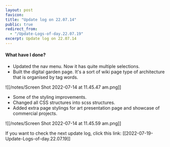 ```yaml
---
layout: post
favicon: 
title: "Update log on 22.07.14"
public: true
redirect_from: 
  - "/Update-Logs-of-day.22.07.19"
excerpt: Update log on 22.07.14
---
```



#### What have I done? 

- Updated the nav menu. Now it has quite multiple selections. 
- Built the digital garden page. It's a sort of wiki page type of architecture that is organised by tag words. 

![[/notes/Screen Shot 2022-07-14 at 11.45.47 am.png]]

- Some of the styling improvements.  
- Changed all CSS structures into scss structures. 
- Added extra page stylings for art presentation page and showcase of commercial projects.

![[/notes/Screen Shot 2022-07-14 at 11.45.59 am.png]]


If you want to check the next update log, click this link: [[2022-07-19-Update-Logs-of-day.22.07.19]]
